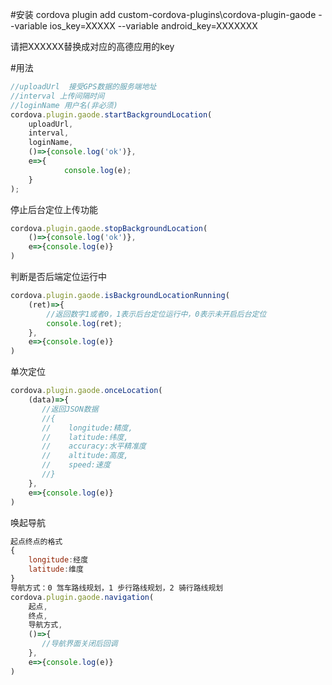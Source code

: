 #安装
cordova plugin add custom-cordova-plugins\cordova-plugin-gaode --variable ios_key=XXXXX --variable android_key=XXXXXXX

请把XXXXXX替换成对应的高德应用的key

#用法
```Javascript
//uploadUrl  接受GPS数据的服务端地址
//interval 上传间隔时间
//loginName 用户名(非必须)
cordova.plugin.gaode.startBackgroundLocation(
    uploadUrl,
    interval,
    loginName,
    ()=>{console.log('ok')},
    e=>{
            console.log(e);
    }
);
```
停止后台定位上传功能
```Javascript
cordova.plugin.gaode.stopBackgroundLocation(
    ()=>{console.log('ok')},
    e=>{console.log(e)}
)
```
判断是否后端定位运行中
```Javascript
cordova.plugin.gaode.isBackgroundLocationRunning(
    (ret)=>{
        //返回数字1或者0，1表示后台定位运行中，0表示未开启后台定位
        console.log(ret);
    },
    e=>{console.log(e)}
)
```
单次定位
```Javascript
cordova.plugin.gaode.onceLocation(
    (data)=>{
       //返回JSON数据
       //{
       //    longitude:精度,
       //    latitude:纬度,
       //    accuracy:水平精准度
       //    altitude:高度,
       //    speed:速度
       //}
    },
    e=>{console.log(e)}
)
```
唤起导航

```Javascript
起点终点的格式
{
    longitude:经度
    latitude:维度
}
导航方式：0 驾车路线规划，1 步行路线规划，2 骑行路线规划 
cordova.plugin.gaode.navigation(
    起点,
    终点,
    导航方式,
    ()=>{
       //导航界面关闭后回调
    },
    e=>{console.log(e)}
)
```
